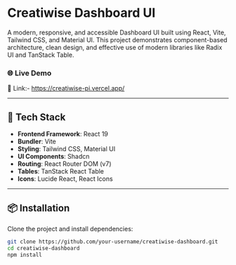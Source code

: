 # Creatiwise Dashboard UI

A modern, responsive, and accessible Dashboard UI built using React, Vite, Tailwind CSS, and Material UI. This project demonstrates component-based architecture, clean design, and effective use of modern libraries like Radix UI and TanStack Table.

### 🌐 Live Demo

🔗 Link:- https://creatiwise-pi.vercel.app/

---

## 🚀 Tech Stack

- **Frontend Framework**: React 19
- **Bundler**: Vite
- **Styling**: Tailwind CSS, Material UI
- **UI Components**: Shadcn
- **Routing**: React Router DOM (v7)
- **Tables**: TanStack React Table
- **Icons**: Lucide React, React Icons

---

## 📦 Installation

Clone the project and install dependencies:

```bash
git clone https://github.com/your-username/creatiwise-dashboard.git
cd creatiwise-dashboard
npm install
